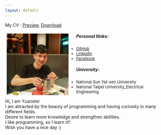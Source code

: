 ```yaml
---
layout: default
---
```

<style>
    .image-container{
       max-width: 100%;
       margin: 5px;
     }

     .image_right{
       float: right;
     }

     .image_left{
       float: left;
       margin-right: 25px;
     }
    
    li{
        font-size: 13px;
    }
</style>

My CV : [Preview](./docs/CV.pdf), <a href="https://github.com/YaoyuanHsu/Yuanster/raw/gh-pages/docs/CV.pdf" target="_self">Download</a>

<div class="image-container">
    <img class="image_left" src="index_profile.jpg" alt="drawing" width="200"/>
    <h5>Personal lilnks:</h5>
    <ul>
        <li><a href="https://github.com/YaoyuanHsu" target="_self">GitHub</a></li>
        <li><a href="https://www.linkedin.com/in/yaoyuan-hsu/" target="_self">LinkedIn</a></li>
        <li><a href="https://www.facebook.com/profile.php?id=100000597043596" target="_self">Facebook</a></li>
    </ul>
    <h5>University:</h5>
    <ul>
        <li>National Sun Yat-sen University</li><li>National Taipei University_Electrical Engineering</li>
    </ul>
</div>  

Hi, I am Yuanster  
    I am attracted by the beauty of programming and having curiosity in many different fields.  
    Desire to learn more knowledge and strengthen abilities.  
    I like programming, so I learn it!!  
    Wish you have a nice day :) 
